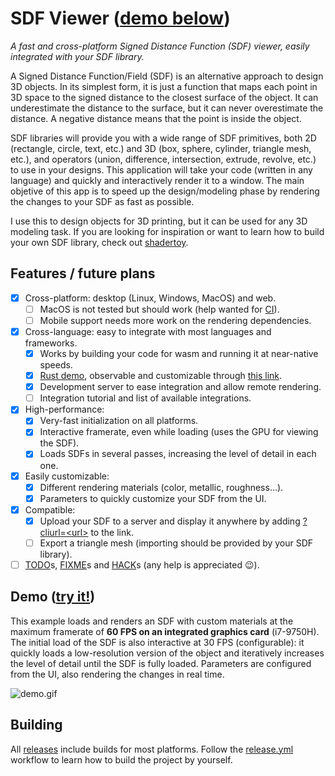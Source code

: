 # SDF Viewer ([demo below](#demo-try-it))

*A fast and cross-platform Signed Distance Function (SDF) viewer, easily integrated with your SDF library.*

A Signed Distance Function/Field (SDF) is an alternative approach to design 3D objects.
In its simplest form, it is just a function that maps each point in 3D space to the signed distance to the closest
surface of the object. It can underestimate the distance to the surface, but it can never overestimate the distance.
A negative distance means that the point is inside the object.

SDF libraries will provide you with a wide range of SDF primitives, both 2D (rectangle, circle, text, etc.) and 3D (box,
sphere, cylinder, triangle mesh, etc.), and operators (union, difference, intersection, extrude, revolve, etc.) to use
in your designs. This application will take your code (written in any language) and quickly and interactively render it
to a window. The main objetive of this app is to speed up the design/modeling phase by rendering the changes to your SDF
as fast as possible.

I use this to design objects for 3D printing, but it can be used for any 3D modeling task.
If you are looking for inspiration or want to learn how to build your own SDF library, check
out [shadertoy](https://www.shadertoy.com/results?query=tag%3Ddistancefields).

## Features / future plans

- [x] Cross-platform: desktop (Linux, Windows, MacOS) and web.
    - [ ] MacOS is not tested but should work (help wanted for [CI](.github/workflows/release.yml)).
    - [ ] Mobile support needs more work on the rendering dependencies.
- [x] Cross-language: easy to integrate with most languages and frameworks.
    - [x] Works by building your code for wasm and running it at near-native speeds.
    - [x] [Rust demo](src/sdf/demo/ffi.rs), observable and customizable
      through [this link](https://yeicor.github.io/sdf-viewer/?cliurl=demo_sdf.wasm&envdark).
    - [x] Development server to ease integration and allow remote rendering.
    - [ ] Integration tutorial and list of available integrations.
- [x] High-performance:
    - [x] Very-fast initialization on all platforms.
    - [x] Interactive framerate, even while loading (uses the GPU for viewing the SDF).
    - [x] Loads SDFs in several passes, increasing the level of detail in each one.
- [x] Easily customizable:
    - [x] Different rendering materials (color, metallic, roughness...).
    - [x] Parameters to quickly customize your SDF from the UI.
- [x] Compatible:
    - [x] Upload your SDF to a server and display it anywhere by
      adding [?cliurl=\<url>](https://yeicor.github.io/sdf-viewer/?cliurl=demo_sdf.wasm&envdark) to the link.
    - [ ] Export a triangle mesh (importing should be provided by your SDF library).
- [ ] [TODO](https://github.com/Yeicor/sdf-viewer/search?q=TODO)s, [FIXME](https://github.com/Yeicor/sdf-viewer/search?q=FIXME)s and [HACK](https://github.com/Yeicor/sdf-viewer/search?q=HACK)s (any help is appreciated 😉).

## Demo ([try it!](https://yeicor.github.io/sdf-viewer/?envdark))

This example loads and renders an SDF with custom materials at the maximum framerate of **60 FPS on an integrated
graphics card** (i7-9750H). The initial load of the SDF is also interactive at 30 FPS (configurable): it quickly loads a
low-resolution version of the object and iteratively increases the level of detail until the SDF is fully loaded.
Parameters are configured from the UI, also rendering the changes in real time.

![demo.gif](.github/docs/demo.gif)

## Building

All [releases](https://github.com/Yeicor/sdf-viewer/releases) include builds for most platforms.
Follow the [release.yml](.github/workflows/release.yml) workflow to learn how to build the project by yourself.

